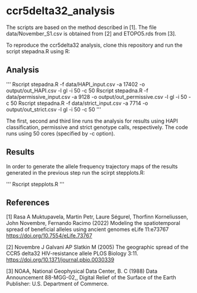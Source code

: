 # ccr5delta32_analysis

The scripts are based on the method described in [1].
The file data/November_S1.csv is obtained from [2] and ETOPO5.rds from [3].

To reproduce the ccr5delta32 analysis, clone this repository and run the script stepadna.R using R:

## Analysis
'''
Rscript stepadna.R -f data/HAPI_input.csv -a 17402 -o output/out_HAPI.csv -l gl -i 50 -c 50
Rscript stepadna.R -f data/permissive_input.csv -a 9128 -o output/out_permissive.csv -l gl -i 50 -c 50
Rscript stepadna.R -f data/strict_input.csv -a 7714 -o output/out_strict.csv -l gl -i 50 -c 50
'''

The first, second and third line runs the analysis for results using HAPI classification, permissive and strict genotype calls, respectively. The code runs using 50 cores (specified by -c option).

## Results
In order to generate the allele frequency trajectory maps of the results generated in the previous step run the scirpt stepplots.R:

'''
Rscript stepplots.R
'''

## References
[1] Rasa A Muktupavela, Martin Petr, Laure Ségurel, Thorfinn Korneliussen, John Novembre, Fernando Racimo (2022) Modeling the spatiotemporal spread of beneficial alleles using ancient genomes eLife 11:e73767
https://doi.org/10.7554/eLife.73767

[2] Novembre J Galvani AP Slatkin M (2005) The geographic spread of the CCR5 delta32 HIV-resistance allele PLOS Biology 3:11. https://doi.org/10.1371/journal.pbio.0030339

[3] NOAA, National Geophysical Data Center, B. C (1988) Data Announcement 88-MGG-02,, Digital Relief of the Surface of the Earth Publisher: U.S. Department of Commerce.
